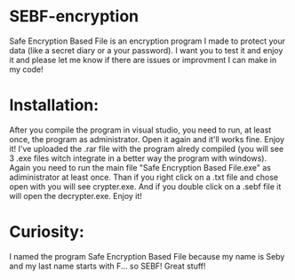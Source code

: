 # SEBF-encryption
Safe Encryption Based File is an encryption program I made to protect your data (like a secret diary or a your password). I want you to test it and enjoy it and please let me know if there are issues or improvment I can make in my code!
# Installation: 
After you compile the program in visual studio, you need to run, at least once, the program as administrator. Open it again and it'll works fine.
Enjoy it!
I've uploaded the .rar file with the program alredy compiled (you will see 3 .exe files witch integrate in a better way the program with windows). Again you need to run the main file "Safe Encryption Based File.exe" as adiministrator at least once. Than if you right click on a .txt file and chose open with you will see crypter.exe. And if you double click on a .sebf file it will open the decrypter.exe.
Enjoy it!
# Curiosity:
I named the program Safe Encryption Based File because my name is Seby and my last name starts with F... so SEBF! Great stuff!
